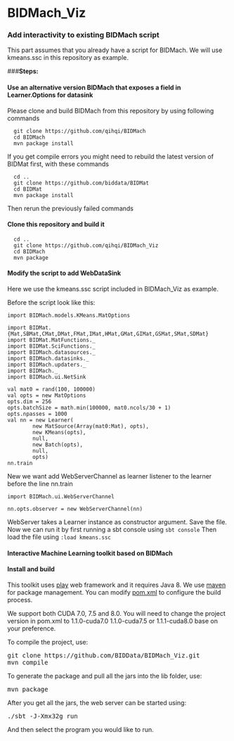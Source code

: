 # BIDMach_Viz

### Add interactivity to existing BIDMach script

This part assumes that you already have a script for BIDMach. We will use kmeans.ssc 
in this repository as example.

###<b>Steps:</b>
#### Use an alternative version BIDMach that exposes a field in Learner.Options for datasink
Please clone and build BIDMach from this repository by using following commands

```
  git clone https://github.com/qihqi/BIDMach
  cd BIDMach
  mvn package install 
```

If you get compile errors you might need to rebuild the latest version of BIDMat first, 
with these commands 

```
  cd ..
  git clone https://github.com/biddata/BIDMat
  cd BIDMat
  mvn package install 
```

Then rerun the previously failed commands

#### Clone this repository and build it 
```
  cd ..
  git clone https://github.com/qihqi/BIDMach_Viz
  cd BIDMach
  mvn package
```
#### Modify the script to add WebDataSink

Here we use the kmeans.ssc script included in BIDMach_Viz as example.

Before the script look like this:
```
import BIDMach.models.KMeans.MatOptions

import BIDMat.{Mat,SBMat,CMat,DMat,FMat,IMat,HMat,GMat,GIMat,GSMat,SMat,SDMat}
import BIDMat.MatFunctions._
import BIDMat.SciFunctions._
import BIDMach.datasources._
import BIDMach.datasinks._
import BIDMach.updaters._
import BIDMach._
import BIDMach.ui.NetSink

val mat0 = rand(100, 100000)
val opts = new MatOptions
opts.dim = 256
opts.batchSize = math.min(100000, mat0.ncols/30 + 1)
opts.npasses = 1000
val nn = new Learner(
        new MatSource(Array(mat0:Mat), opts), 
        new KMeans(opts), 
        null,
        new Batch(opts), 
        null, 
        opts)
nn.train
```
New we want add WebServerChannel as learner listener to the learner before the line nn.train

```
import BIDMach.ui.WebServerChannel

nn.opts.observer = new WebServerChannel(nn)
```
WebServer takes a Learner instance as constructor argument.
Save the file. Now we can run it by first running a sbt console using 
```sbt console```
Then load the file using 
```:load kmeans.ssc```


#### Interactive Machine Learning toolkit based on BIDMach

#### Install and build

This toolkit uses [play] web framework and it requires Java 8. We use [maven] for package management. You can modify [pom.xml] to configure the build process. 

We support both CUDA 7.0, 7.5 and 8.0. You will need to change the project version in pom.xml to 1.1.0-cuda7.0  1.1.0-cuda7.5 or 1.1.1-cuda8.0 base on your preference. 

To compile the project, use:
<pre>
git clone https://github.com/BIDData/BIDMach_Viz.git
mvn compile
</pre>

To generate the package and pull all the jars into the lib folder, use:
<pre>
mvn package
</pre>

After you get all the jars, the web server can be started using:
<pre>
./sbt -J-Xmx32g run
</pre>

And then select the program you would like to run.

[play]: https://www.playframework.com/
[maven]: https://maven.apache.org/
[pom.xml]: https://github.com/BIDData/BIDMach_Viz/blob/master/pom.xml








